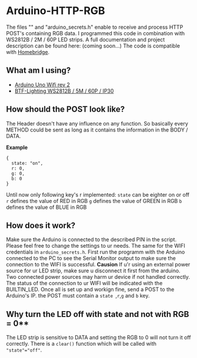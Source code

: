 # Arduino-HTTP-RGB
The files "" and "arduino_secrets.h" enable to receive and process HTTP POST's containing RGB data. I programmed this code in combination with WS2812B / 2M / 60P LED strips. A full documentation and project description can be found here: (coming soon...)
The code is compatible with [Homebridge](https://homebridge.io/).

## What am I using?
- [Arduino Uno Wifi rev 2](https://store.arduino.cc/arduino-uno-wifi-rev2)
- [BTF-Lighting WS2812B / 5M / 60P / IP30](https://www.btf-lighting.com/products/ws2812b-led-pixel-strip-30-60-74-96-100-144-pixels-leds-m)

## How should the POST look like?
The Header doesn't have any influence on any function. So basically every METHOD could be sent as long as it contains the information in the BODY / DATA.

**Example**
```
{
  state: "on",
  r: 0,
  g: 0,
  b: 0
}
```

Until now only following key's r implemented:
`state` can be eighter on or off
`r` defines the value of RED in RGB
`g` defines the value of GREEN in RGB
`b` defines the value of BLUE in RGB

## How does it work?
Make sure the Arduino is connected to the described PIN in the script. Please feel free to change the settings to ur needs. The same for the WIFI credentials in `arduino_secrets.h`. First run the programm with the Arduino connected to the PC to see the Serial Monitor output to make sure the connection to the WIFI is successful. **Causion** If u'r using an external power source for ur LED strip, make sure u disconnect it first from the arduino. Two connected power sources may harm ur device if not handled correctly. The status of the connection to ur WIFI will be indicated with the BUILTIN_LED.
Once all is set up and workign fine, send a POST to the Arduino's IP. the POST must contain a `state `,`r`,`g` and `b` key. 

## Why turn the LED off with state and not with RGB = 0**
The LED strip is sensitive to DATA and setting the RGB to 0 will not turn it off correctly. There is a `clear()` function which will be called with `"state"="off"`.  
